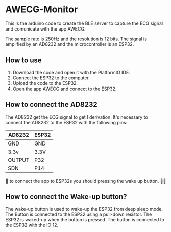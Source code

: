 # AWECG-Monitor
This is the arduino code to create the BLE server to capture the ECG signal and comunicate with the app AWECG.

The sample rate is 250Hz and the resolution is 12 bits. The signal is amplified by an AD8232 and the microcontroller is an ESP32.

## How to use
1. Download the code and open it with the PlatformIO IDE.
2. Connect the ESP32 to the computer.
3. Upload the code to the ESP32.
4. Open the app AWECG and connect to the ESP32.
   

## How to connect the AD8232
The AD8232 get the ECG signal to get I derivation. It's necessary to connect the AD8232 to the ESP32 with the following pins:

| AD8232 | ESP32 |
|--------|-------|
| GND    | GND   |
| 3.3v   | 3.3V  |
| OUTPUT |  P32  |
| SDN    |  P14  |

🛑 to connect the app to ESP32s you should pressing the wake up button. 🔘✅

## How to connect the Wake-up button?
The wake-up button is used to wake-up the ESP32 from deep sleep mode. The Button is connected to the ESP32 using a pull-down resistor. The ESP32 is waked-up when the button is pressed. The button is connected to the ESP32 with the IO 12.
